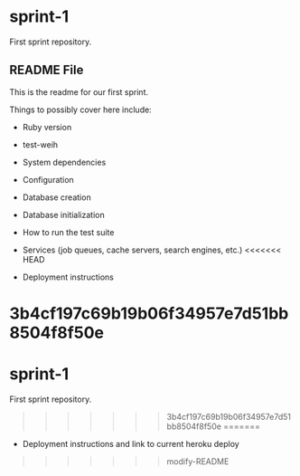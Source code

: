# sprint-1
First sprint repository.

## README File

This is the readme for our first sprint.

Things to possibly cover here include:
* Ruby version
* test-weih
* System dependencies
* Configuration
* Database creation
* Database initialization
* How to run the test suite
* Services (job queues, cache servers, search engines, etc.)
<<<<<<< HEAD

* Deployment instructions

3b4cf197c69b19b06f34957e7d51bb8504f8f50e
=======
# sprint-1
First sprint repository.
>>>>>>> 3b4cf197c69b19b06f34957e7d51bb8504f8f50e
=======
* Deployment instructions and link to current heroku deploy
>>>>>>> modify-README
